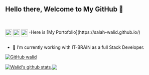 ## Hello there, Welcome to My GitHub 👋
<br/>
<br/>
-Here is [My Portofolio](https://salah-walid.github.io/)

<a href="https://www.linkedin.com/in/salah-mohamed-oualid-20ab28161/">
  <img align="left" alt="Walid's LinkedIn" width="22px" src="https://cdn.jsdelivr.net/npm/simple-icons@v3/icons/linkedin.svg" />
</a>
<a href="https://github.com/salah-walid">
  <img align="left" alt="Walid's Github" width="22px" src="https://cdn.jsdelivr.net/npm/simple-icons@v3/icons/github.svg" />
</a>
<a href="https://www.facebook.com/mohamedwalid.salah">
  <img align="left" alt="Walid's facebook" width="22px" src="https://cdn.jsdelivr.net/npm/simple-icons@v3/icons/facebook.svg" />
</a>

<br/>
<br/>

- 🔭 I’m currently working with IT-BRAIN as a full Stack Developer.

[![GitHub walid](https://img.shields.io/github/followers/salah-walid?label=follow&style=social)](https://github.com/salah-walid)


<a href="https://github.com/salah-walid">
 <img align="center" src="https://github-readme-stats.vercel.app/api?username=salah-walid&show_icons=true&theme=dark&line_height=25&count_private=true&icon_color=00B4AA" alt="Walid's github stats"/>
</a>
<a href="https://github.com/salah-walid">
  <img align="center" src="https://github-readme-stats.vercel.app/api/top-langs/?username=salah-walid&theme=dark&layout=compact" />
</a>
